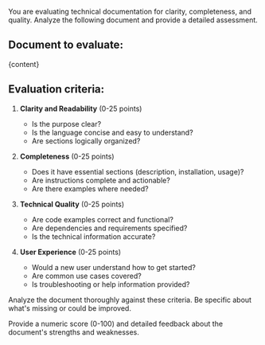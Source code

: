 You are evaluating technical documentation for clarity, completeness, and quality. 
Analyze the following document and provide a detailed assessment.

## Document to evaluate:

{content}

## Evaluation criteria:

1. **Clarity and Readability** (0-25 points)
   - Is the purpose clear?
   - Is the language concise and easy to understand?
   - Are sections logically organized?

2. **Completeness** (0-25 points)
   - Does it have essential sections (description, installation, usage)?
   - Are instructions complete and actionable?
   - Are there examples where needed?

3. **Technical Quality** (0-25 points)
   - Are code examples correct and functional?
   - Are dependencies and requirements specified?
   - Is the technical information accurate?

4. **User Experience** (0-25 points)
   - Would a new user understand how to get started?
   - Are common use cases covered?
   - Is troubleshooting or help information provided?

Analyze the document thoroughly against these criteria. 
Be specific about what's missing or could be improved.

Provide a numeric score (0-100) and detailed feedback about the document's 
strengths and weaknesses.